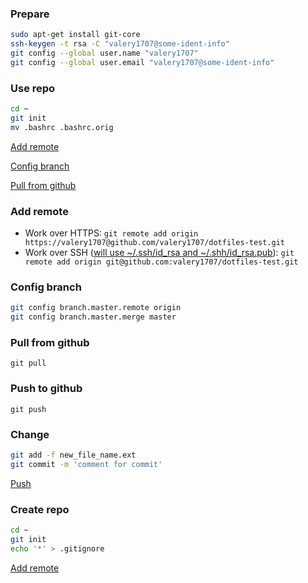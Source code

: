 ### Prepare
```bash
sudo apt-get install git-core
ssh-keygen -t rsa -C "valery1707@some-ident-info"
git config --global user.name "valery1707"
git config --global user.email "valery1707@some-ident-info"
```

### Use repo
```bash
cd ~
git init
mv .bashrc .bashrc.orig
```
[Add remote](#add-remote)

[Config branch](#config-branch)

[Pull from github](#pull-from-github)

### Add remote
* Work over HTTPS:
    `git remote add origin https://valery1707@github.com/valery1707/dotfiles-test.git`
* Work over SSH ([will use ~/.ssh/id_rsa and ~/.shh/id_rsa.pub](http://help.github.com/msysgit-key-setup/)):
    `git remote add origin git@github.com:valery1707/dotfiles-test.git`

### Config branch
```bash
git config branch.master.remote origin
git config branch.master.merge master
```

### Pull from github
`git pull`

### Push to github
`git push`

### Change
```bash
git add -f new_file_name.ext
git commit -m 'comment for commit'
```
[Push](#push-to-github)

### Create repo
```bash
cd ~
git init
echo '*' > .gitignore
```
[Add remote](#add-remote)
